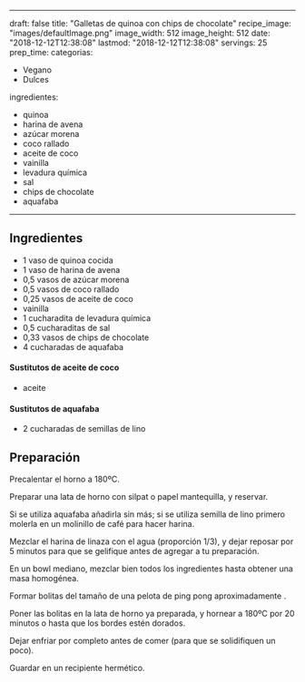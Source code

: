 
---
draft: false
title: "Galletas de quinoa con chips de chocolate"
recipe_image: "images/defaultImage.png"
image_width: 512
image_height: 512
date: "2018-12-12T12:38:08"
lastmod: "2018-12-12T12:38:08"
servings: 25
prep_time: 
categorias:
  - Vegano
  - Dulces

ingredientes:
  - quinoa
  - harina de avena
  - azúcar morena
  - coco rallado
  - aceite de coco
  - vainilla
  - levadura química
  - sal
  - chips de chocolate
  - aquafaba
---

## Ingredientes
- 1 vaso de quinoa cocida
- 1 vaso de harina de avena
- 0,5 vasos de azúcar morena
- 0,5 vasos de coco rallado
- 0,25 vasos de aceite de coco
- vainilla
- 1 cucharadita de levadura química
- 0,5 cucharaditas de sal
- 0,33 vasos de chips de chocolate
- 4 cucharadas de aquafaba
#### Sustitutos de aceite de coco
- aceite
#### Sustitutos de aquafaba
- 2 cucharadas de semillas de lino

## Preparación


Precalentar el horno a 180ºC. 

Preparar una lata de horno con silpat o papel mantequilla, y reservar. 

Si se utiliza aquafaba añadirla sin más; si se utiliza semilla de lino primero molerla en un molinillo de café para hacer harina.

Mezclar el harina de linaza con el agua (proporción 1/3), y dejar reposar por 5 minutos para que se gelifique antes de agregar a tu preparación.

En un bowl mediano, mezclar bien todos los ingredientes hasta obtener una masa homogénea. 

Formar bolitas del tamaño de una pelota de ping pong aproximadamente . 

Poner las bolitas en la lata de horno ya preparada, y hornear a 180ºC por 20 minutos o hasta que los bordes estén dorados. 

Dejar enfriar por completo antes de comer (para que se solidifiquen un poco). 

Guardar en un recipiente hermético. 


